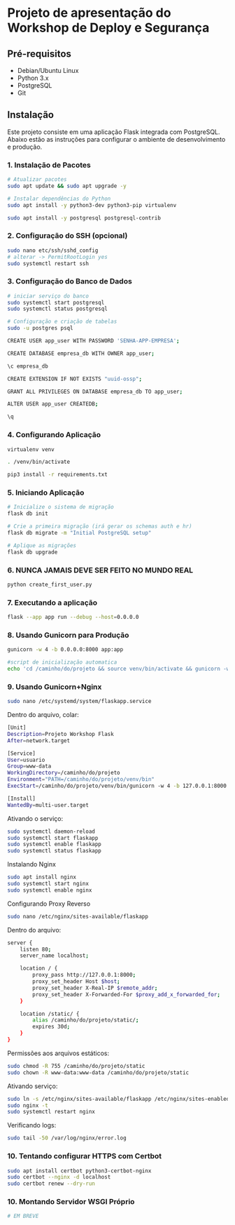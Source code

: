 # Projeto de apresentação do Workshop de Deploy e Segurança


## Pré-requisitos

- Debian/Ubuntu Linux
- Python 3.x
- PostgreSQL
- Git

## Instalação
Este projeto consiste em uma aplicação Flask integrada com PostgreSQL. Abaixo estão as instruções para configurar o ambiente de desenvolvimento e produção.

### 1. Instalação de Pacotes

```bash
# Atualizar pacotes
sudo apt update && sudo apt upgrade -y

# Instalar dependências do Python
sudo apt install -y python3-dev python3-pip virtualenv

sudo apt install -y postgresql postgresql-contrib

```

### 2. Configuração do SSH (opcional)

```bash
sudo nano etc/ssh/sshd_config
# alterar -> PermitRootLogin yes
sudo systemctl restart ssh
```

### 3. Configuração do Banco de Dados

```bash
# iniciar serviço do banco
sudo systemctl start postgresql
sudo systemctl status postgresql
```

```bash
# Configuração e criação de tabelas
sudo -u postgres psql

CREATE USER app_user WITH PASSWORD 'SENHA-APP-EMPRESA';

CREATE DATABASE empresa_db WITH OWNER app_user;

\c empresa_db

CREATE EXTENSION IF NOT EXISTS "uuid-ossp";

GRANT ALL PRIVILEGES ON DATABASE empresa_db TO app_user;

ALTER USER app_user CREATEDB;

\q
```

### 4. Configurando Aplicação
```bash
virtualenv venv

. /venv/bin/activate

pip3 install -r requirements.txt
```

### 5. Iniciando Aplicação
```bash
# Inicialize o sistema de migração
flask db init

# Crie a primeira migração (irá gerar os schemas auth e hr)
flask db migrate -m "Initial PostgreSQL setup"

# Aplique as migrações
flask db upgrade
```

### 6. NUNCA JAMAIS DEVE SER FEITO NO MUNDO REAL
```bash
python create_first_user.py
```

### 7. Executando a aplicação
```bash
flask --app app run --debug --host=0.0.0.0
```

### 8. Usando Gunicorn para Produção
```bash
gunicorn -w 4 -b 0.0.0.0:8000 app:app
```

```bash
#script de inicialização automatica
echo 'cd /caminho/do/projeto && source venv/bin/activate && gunicorn -w 4 -b 0.0.0.0:8000 app:app &' >> ~/.bashrc
```

### 9. Usando Gunicorn+Nginx

```bash
sudo nano /etc/systemd/system/flaskapp.service
```


Dentro do arquivo, colar:
```bash
[Unit]
Description=Projeto Workshop Flask
After=network.target

[Service]
User=usuario
Group=www-data
WorkingDirectory=/caminho/do/projeto
Environment="PATH=/caminho/do/projeto/venv/bin"
ExecStart=/caminho/do/projeto/venv/bin/gunicorn -w 4 -b 127.0.0.1:8000 app:app

[Install]
WantedBy=multi-user.target
```

Ativando o serviço:
```bash
sudo systemctl daemon-reload
sudo systemctl start flaskapp
sudo systemctl enable flaskapp
sudo systemctl status flaskapp
```

Instalando Nginx
```bash
sudo apt install nginx
sudo systemctl start nginx
sudo systemctl enable nginx
```

Configurando Proxy Reverso
```bash
sudo nano /etc/nginx/sites-available/flaskapp
```

Dentro do arquivo:
```bash
server {
    listen 80;
    server_name localhost;

    location / {
        proxy_pass http://127.0.0.1:8000;
        proxy_set_header Host $host;
        proxy_set_header X-Real-IP $remote_addr;
        proxy_set_header X-Forwarded-For $proxy_add_x_forwarded_for;
    }

    location /static/ {
        alias /caminho/do/projeto/static/;
        expires 30d;
    }
}
```


Permissões aos arquivos estáticos:
```bash
sudo chmod -R 755 /caminho/do/projeto/static
sudo chown -R www-data:www-data /caminho/do/projeto/static

```

Ativando serviço:
```bash
sudo ln -s /etc/nginx/sites-available/flaskapp /etc/nginx/sites-enabled
sudo nginx -t
sudo systemctl restart nginx
```

Verificando logs:
```bash
sudo tail -50 /var/log/nginx/error.log
```

### 10. Tentando configurar HTTPS com Certbot
```bash
sudo apt install certbot python3-certbot-nginx
sudo certbot --nginx -d localhost
sudo certbot renew --dry-run
```


### 10. Montando Servidor WSGI Próprio
```bash
# EM BREVE
```
